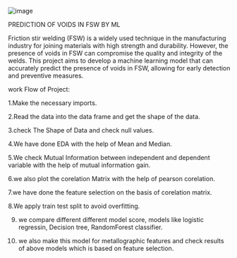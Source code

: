 ![image](https://github.com/Namog0916/Prediction-of-Voids-in-FSW-by-Machine-Learning-Project/assets/126410835/3523a291-9b4c-4023-a351-7fd2e91b43ab)

 
 PREDICTION OF VOIDS IN FSW BY ML

Friction stir welding (FSW) is a widely used technique in the manufacturing industry for joining materials with high strength and durability. However, the presence of voids in FSW can compromise the quality and integrity of the welds. This project aims to develop a machine learning model that can accurately predict the presence of voids in FSW, allowing for early detection and preventive measures.


work Flow of Project:

1.Make the necessary imports.

2.Read the data into the data frame and get the shape of the data.

3.check The Shape of Data and check null values.

4.We have done EDA with the help of Mean and Median.

5.We check Mutual Information between independent and dependent variable with the help of mutual information gain.

6.we also plot the corelation Matrix with the help of pearson corelation.

7.we have done the feature selection on the basis of corelation matrix.

8.We apply train test split to avoid overfitting.

9. we compare different different model score, models like logistic regressin, Decision tree, RandomForest classifier.

10. we also make this model for metallographic features and check results of above models which is based on feature selection.
